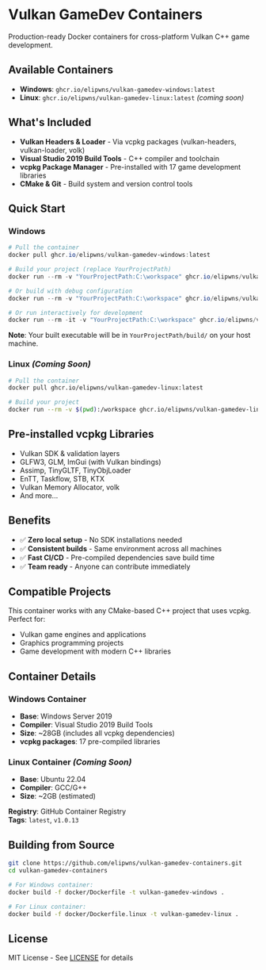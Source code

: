 # Vulkan GameDev Containers

Production-ready Docker containers for cross-platform Vulkan C++ game development.

## Available Containers
- **Windows**: `ghcr.io/elipwns/vulkan-gamedev-windows:latest`
- **Linux**: `ghcr.io/elipwns/vulkan-gamedev-linux:latest` *(coming soon)*

## What's Included
- **Vulkan Headers & Loader** - Via vcpkg packages (vulkan-headers, vulkan-loader, volk)
- **Visual Studio 2019 Build Tools** - C++ compiler and toolchain  
- **vcpkg Package Manager** - Pre-installed with 17 game development libraries
- **CMake & Git** - Build system and version control tools

## Quick Start

### Windows
```powershell
# Pull the container
docker pull ghcr.io/elipwns/vulkan-gamedev-windows:latest

# Build your project (replace YourProjectPath)
docker run --rm -v "YourProjectPath:C:\workspace" ghcr.io/elipwns/vulkan-gamedev-windows:latest powershell C:/build.ps1

# Or build with debug configuration
docker run --rm -v "YourProjectPath:C:\workspace" ghcr.io/elipwns/vulkan-gamedev-windows:latest powershell "C:/build.ps1 -BuildType Debug"

# Or run interactively for development
docker run --rm -it -v "YourProjectPath:C:\workspace" ghcr.io/elipwns/vulkan-gamedev-windows:latest
```

**Note**: Your built executable will be in `YourProjectPath/build/` on your host machine.

### Linux *(Coming Soon)*
```bash
# Pull the container
docker pull ghcr.io/elipwns/vulkan-gamedev-linux:latest

# Build your project
docker run --rm -v $(pwd):/workspace ghcr.io/elipwns/vulkan-gamedev-linux:latest bash -c "cd /workspace && cmake -B build -DCMAKE_TOOLCHAIN_FILE=/vcpkg/scripts/buildsystems/vcpkg.cmake && cmake --build build"
```

## Pre-installed vcpkg Libraries
- Vulkan SDK & validation layers
- GLFW3, GLM, ImGui (with Vulkan bindings)
- Assimp, TinyGLTF, TinyObjLoader  
- EnTT, Taskflow, STB, KTX
- Vulkan Memory Allocator, volk
- And more...

## Benefits
- ✅ **Zero local setup** - No SDK installations needed
- ✅ **Consistent builds** - Same environment across all machines
- ✅ **Fast CI/CD** - Pre-compiled dependencies save build time
- ✅ **Team ready** - Anyone can contribute immediately

## Compatible Projects
This container works with any CMake-based C++ project that uses vcpkg. Perfect for:
- Vulkan game engines and applications
- Graphics programming projects
- Game development with modern C++ libraries

## Container Details

### Windows Container
- **Base**: Windows Server 2019
- **Compiler**: Visual Studio 2019 Build Tools
- **Size**: ~28GB (includes all vcpkg dependencies)
- **vcpkg packages**: 17 pre-compiled libraries

### Linux Container *(Coming Soon)*
- **Base**: Ubuntu 22.04
- **Compiler**: GCC/G++
- **Size**: ~2GB (estimated)

**Registry**: GitHub Container Registry  
**Tags**: `latest`, `v1.0.13`

## Building from Source
```bash
git clone https://github.com/elipwns/vulkan-gamedev-containers.git
cd vulkan-gamedev-containers

# For Windows container:
docker build -f docker/Dockerfile -t vulkan-gamedev-windows .

# For Linux container:
docker build -f docker/Dockerfile.linux -t vulkan-gamedev-linux .
```

## License
MIT License - See [LICENSE](LICENSE) for details